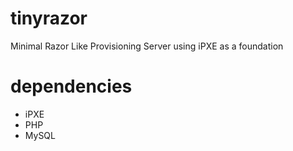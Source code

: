 # tinyrazor
Minimal Razor Like Provisioning Server using iPXE as a foundation

# dependencies
- iPXE
- PHP
- MySQL

